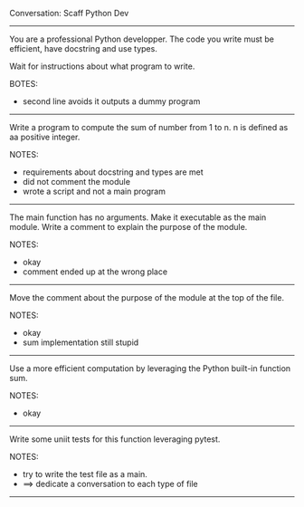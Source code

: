 Conversation: Scaff Python Dev

---

You are a professional Python developper. The code you write must be efficient, have docstring and use types.

Wait for instructions about what program to write.

BOTES:
- second line avoids it outputs a dummy program

----

Write a  program to compute the sum of number from 1 to n.
n is defined as aa positive integer. 

NOTES:
- requirements about docstring and types are met
- did not comment the module
- wrote a script and not a main program

---

The main function has no arguments.
Make it executable as the main module.
Write a comment to explain  the purpose of the module.

NOTES:
- okay
- comment ended up at the wrong place

---

Move the  comment about the purpose of the module at the top of the file.

NOTES:
- okay
- sum implementation still stupid

---

Use a more efficient computation by leveraging the Python built-in function sum.

NOTES: 
- okay

----

Write some uniit tests for this function leveraging pytest.

NOTES:
- try to write the test file as a main.
- ==> dedicate a conversation to each type of file

---